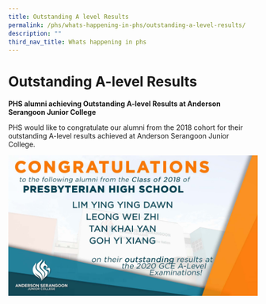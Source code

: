 ```yaml
---
title: Outstanding A level Results
permalink: /phs/whats-happening-in-phs/outstanding-a-level-results/
description: ""
third_nav_title: Whats happening in phs
---
```

# **Outstanding A-level Results**

**PHS alumni achieving Outstanding A-level Results at Anderson Serangoon Junior College**

PHS would like to congratulate our alumni from the 2018 cohort for their outstanding A-level results achieved at Anderson Serangoon Junior College.

![](/images/Congratulations%20on%20good%20A%20level%20results.jpg)